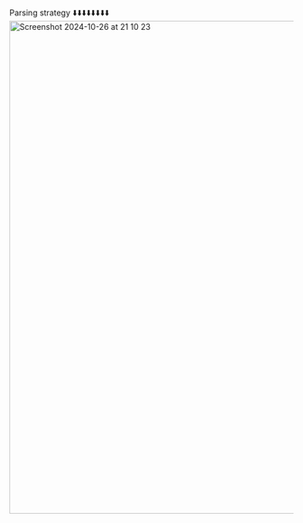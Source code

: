 Parsing strategy ⬇️⬇️⬇️⬇️⬇️⬇️⬇️⬇️
<img width="873" alt="Screenshot 2024-10-26 at 21 10 23" src="https://github.com/user-attachments/assets/16864ec1-63e9-4bcf-84a5-e7dfaed695f7">
